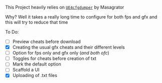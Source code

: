 This Project heavily relies on [`UE4cfgdumper`](https://github.com/masagrator/UE4cfgdumper) by Masagrator

Why? Well it takes a really long time to configure for both fps and gfx and this will try to reduce that time

To Do:
- [ ] Preview cheats before download
- [x] Creating the usual gfx cheats and their different levels
- [ ] Option for fps only and gfx only (_and both ofc_)
- [ ] Toggles for cheats before creation of txt
- [ ] Mark the default option
- [ ] Scaffold a UI
- [x] Uploading of .txt files
